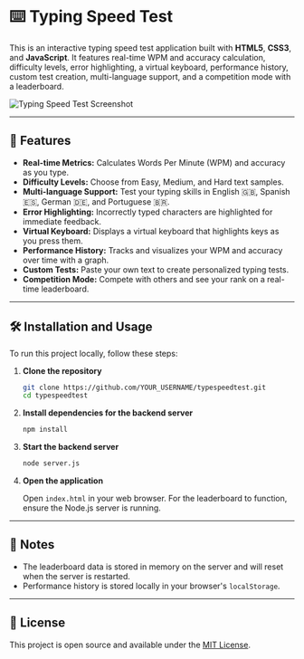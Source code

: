 # ⌨️ Typing Speed Test

This is an interactive typing speed test application built with **HTML5**, **CSS3**, and **JavaScript**. It features real-time WPM and accuracy calculation, difficulty levels, error highlighting, a virtual keyboard, performance history, custom test creation, multi-language support, and a competition mode with a leaderboard.

![Typing Speed Test Screenshot](<img width="769" height="905" alt="1" src="https://github.com/user-attachments/assets/a032c763-7bd1-4aa6-857c-9446b0f19e57" />)


---

## 🚀 Features

-   **Real-time Metrics:** Calculates Words Per Minute (WPM) and accuracy as you type.
-   **Difficulty Levels:** Choose from Easy, Medium, and Hard text samples.
-   **Multi-language Support:** Test your typing skills in English 🇬🇧, Spanish 🇪🇸, German 🇩🇪, and Portuguese 🇧🇷.
-   **Error Highlighting:** Incorrectly typed characters are highlighted for immediate feedback.
-   **Virtual Keyboard:** Displays a virtual keyboard that highlights keys as you press them.
-   **Performance History:** Tracks and visualizes your WPM and accuracy over time with a graph.
-   **Custom Tests:** Paste your own text to create personalized typing tests.
-   **Competition Mode:** Compete with others and see your rank on a real-time leaderboard.

---

## 🛠️ Installation and Usage

To run this project locally, follow these steps:

1.  **Clone the repository**

    ```bash
    git clone https://github.com/YOUR_USERNAME/typespeedtest.git
    cd typespeedtest
    ```

2.  **Install dependencies for the backend server**

    ```bash
    npm install
    ```

3.  **Start the backend server**

    ```bash
    node server.js
    ```

4.  **Open the application**

    Open `index.html` in your web browser. For the leaderboard to function, ensure the Node.js server is running.

---

## 📌 Notes

-   The leaderboard data is stored in memory on the server and will reset when the server is restarted.
-   Performance history is stored locally in your browser's `localStorage`.

---

## 📄 License

This project is open source and available under the [MIT License](LICENSE).
